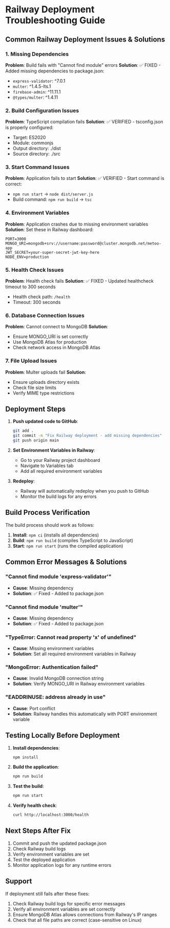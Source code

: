 # Railway Deployment Troubleshooting Guide

## Common Railway Deployment Issues & Solutions

### 1. Missing Dependencies
**Problem**: Build fails with "Cannot find module" errors
**Solution**: ✅ FIXED - Added missing dependencies to package.json:
- `express-validator`: ^7.0.1
- `multer`: ^1.4.5-lts.1  
- `firebase-admin`: ^11.11.1
- `@types/multer`: ^1.4.11

### 2. Build Configuration Issues
**Problem**: TypeScript compilation fails
**Solution**: ✅ VERIFIED - tsconfig.json is properly configured:
- Target: ES2020
- Module: commonjs
- Output directory: ./dist
- Source directory: ./src

### 3. Start Command Issues
**Problem**: Application fails to start
**Solution**: ✅ VERIFIED - Start command is correct:
- `npm run start` → `node dist/server.js`
- Build command: `npm run build` → `tsc`

### 4. Environment Variables
**Problem**: Application crashes due to missing environment variables
**Solution**: Set these in Railway dashboard:
```
PORT=3000
MONGO_URI=mongodb+srv://username:password@cluster.mongodb.net/metoo-app
JWT_SECRET=your-super-secret-jwt-key-here
NODE_ENV=production
```

### 5. Health Check Issues
**Problem**: Health check fails
**Solution**: ✅ FIXED - Updated healthcheck timeout to 300 seconds
- Health check path: `/health`
- Timeout: 300 seconds

### 6. Database Connection Issues
**Problem**: Cannot connect to MongoDB
**Solution**: 
- Ensure MONGO_URI is set correctly
- Use MongoDB Atlas for production
- Check network access in MongoDB Atlas

### 7. File Upload Issues
**Problem**: Multer uploads fail
**Solution**: 
- Ensure uploads directory exists
- Check file size limits
- Verify MIME type restrictions

## Deployment Steps

1. **Push updated code to GitHub**:
   ```bash
   git add .
   git commit -m "Fix Railway deployment - add missing dependencies"
   git push origin main
   ```

2. **Set Environment Variables in Railway**:
   - Go to your Railway project dashboard
   - Navigate to Variables tab
   - Add all required environment variables

3. **Redeploy**:
   - Railway will automatically redeploy when you push to GitHub
   - Monitor the build logs for any errors

## Build Process Verification

The build process should work as follows:
1. **Install**: `npm ci` (installs all dependencies)
2. **Build**: `npm run build` (compiles TypeScript to JavaScript)
3. **Start**: `npm run start` (runs the compiled application)

## Common Error Messages & Solutions

### "Cannot find module 'express-validator'"
- **Cause**: Missing dependency
- **Solution**: ✅ Fixed - Added to package.json

### "Cannot find module 'multer'"
- **Cause**: Missing dependency  
- **Solution**: ✅ Fixed - Added to package.json

### "TypeError: Cannot read property 'x' of undefined"
- **Cause**: Missing environment variables
- **Solution**: Set all required environment variables in Railway

### "MongoError: Authentication failed"
- **Cause**: Invalid MongoDB connection string
- **Solution**: Verify MONGO_URI in Railway environment variables

### "EADDRINUSE: address already in use"
- **Cause**: Port conflict
- **Solution**: Railway handles this automatically with PORT environment variable

## Testing Locally Before Deployment

1. **Install dependencies**:
   ```bash
   npm install
   ```

2. **Build the application**:
   ```bash
   npm run build
   ```

3. **Test the build**:
   ```bash
   npm run start
   ```

4. **Verify health check**:
   ```bash
   curl http://localhost:3000/health
   ```

## Next Steps After Fix

1. Commit and push the updated package.json
2. Check Railway build logs
3. Verify environment variables are set
4. Test the deployed application
5. Monitor application logs for any runtime errors

## Support

If deployment still fails after these fixes:
1. Check Railway build logs for specific error messages
2. Verify all environment variables are set correctly
3. Ensure MongoDB Atlas allows connections from Railway's IP ranges
4. Check that all file paths are correct (case-sensitive on Linux)
